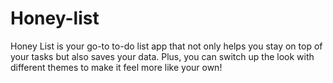# Honey-list
Honey List is your go-to to-do list app that not only helps you stay on top of your tasks but also saves your data. Plus, you can switch up the look with different themes to make it feel more like your own!
